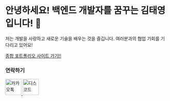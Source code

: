 <h1>안녕하세요! 백엔드 개발자를 꿈꾸는 김태영입니다! 👋</h1>

<p>저는 개발을 사랑하고 새로운 기술을 배우는 것을 즐깁니다. 여러분과의 협업 기회를 기다리고 있어요!</p>
 <a href="https://taeyoungkim1213.github.io/portfolio.github.io/">종합 포트폴리오 사이트 가기!!</a>

<h3>연락하기</h3>
<a href="https://open.kakao.com/o/szCCpGCf">
  <img src="https://encrypted-tbn0.gstatic.com/images?q=tbn:ANd9GcQQpxRbOhMFv4Y12kBkLQJCv-nysyssa0NuEA&usqp=CAU" alt="카카오톡" width="50">
</a>
<a href="https://www.discord.com/users/440129204739375126">
  <img src="https://encrypted-tbn0.gstatic.com/images?q=tbn:ANd9GcTIv40DHpX5Am7Bd2UgkwCz5jCTr0NkYMvViw&usqp=CAU" alt="디스코드" width="50">
</a>


